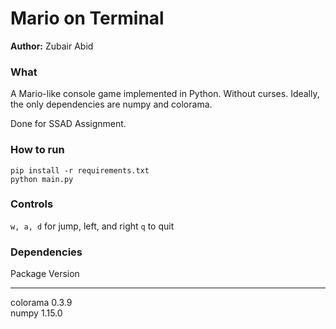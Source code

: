 # Mario on Terminal

**Author:** Zubair Abid

### What
A Mario-like console game implemented in Python. Without curses. Ideally, the only dependencies are numpy and colorama.

Done for SSAD Assignment.

### How to run
```
pip install -r requirements.txt
python main.py
```

### Controls
`w, a, d` for jump, left, and right
`q` to quit

### Dependencies
Package    Version
---------- -------
colorama   0.3.9  
numpy      1.15.0
